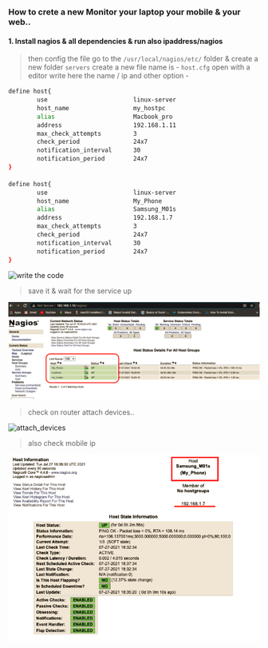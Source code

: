 ### How to crete a new Monitor your laptop your mobile & your web..

#### 1. Install nagios & all dependencies & run also ipaddress/nagios
> then config the file go to the `/usr/local/nagios/etc/` folder & create a new folder `servers`
> create a new file name is - `host.cfg`
> open with a editor
> write here the name / ip and other option - 

```bash
define host{
        use                        linux-server
        host_name                  my_hostpc
        alias                      Macbook_pro
        address                    192.168.1.11
        max_check_attempts         3
        check_period               24x7
        notification_interval      30
        notification_period        24x7
}

define host{
        use                        linux-server
        host_name                  My_Phone
        alias                      Samsung_M01s
        address                    192.168.1.7
        max_check_attempts         3
        check_period               24x7
        notification_interval      30
        notification_period        24x7
}
```
![write the code](https://user-images.githubusercontent.com/77927449/127211034-94b43312-d321-496e-a73d-a2c51f3d39d9.png)

> save it & wait for the service up

![up_successfully](https://github.com/irezaul/Nagios/blob/main/new%20host/Nagios%20ip%20up.png)

> check on router attach devices..

![attach_devices](https://user-images.githubusercontent.com/77927449/127211774-7767d7cc-2297-496f-bfe9-42b178794f16.png)

> also check mobile ip

![mobile_ip_up](https://github.com/irezaul/Nagios/blob/main/new%20host/nagios%20mobile%20ip%20.png)

